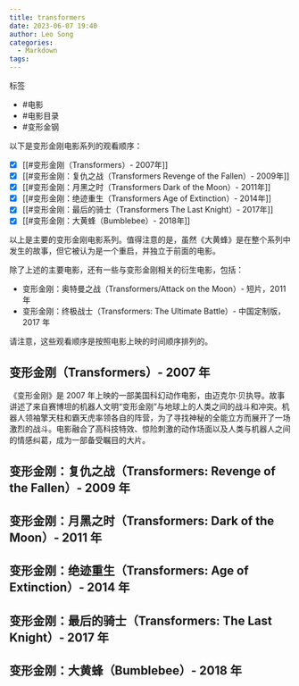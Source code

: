 ```yaml
---
title: transformers
date: 2023-06-07 19:40
author: Leo Song
categories:
  - Markdown
tags:
---
```


标签

- #电影
- #电影目录
- #变形金钢

以下是变形金刚电影系列的观看顺序：

- [x] [[#变形金刚（Transformers）- 2007年]]
- [x] [[#变形金刚：复仇之战（Transformers Revenge of the Fallen）- 2009年]]
- [x] [[#变形金刚：月黑之时（Transformers Dark of the Moon）- 2011年]]
- [x] [[#变形金刚：绝迹重生（Transformers Age of Extinction）- 2014年]]
- [x] [[#变形金刚：最后的骑士（Transformers The Last Knight）- 2017年]]
- [x] [[#变形金刚：大黄蜂（Bumblebee）- 2018年]]

以上是主要的变形金刚电影系列。值得注意的是，虽然《大黄蜂》是在整个系列中发生的故事，但它被认为是一个重启，并独立于前面的电影。

除了上述的主要电影，还有一些与变形金刚相关的衍生电影，包括：

- 变形金刚：奥特曼之战（Transformers/Attack on the Moon）- 短片，2011 年
- 变形金刚：终极战士（Transformers: The Ultimate Battle）- 中国定制版，2017 年

请注意，这些观看顺序是按照电影上映的时间顺序排列的。

## 变形金刚（Transformers）- 2007 年

《变形金刚》是 2007 年上映的一部美国科幻动作电影，由迈克尔·贝执导。故事讲述了来自赛博坦的机器人文明“变形金刚”与地球上的人类之间的战斗和冲突。机器人领袖擎天柱和霸天虎率领各自的阵营，为了寻找神秘的全能立方而展开了一场激烈的战斗。电影融合了高科技特效、惊险刺激的动作场面以及人类与机器人之间的情感纠葛，成为一部备受瞩目的大片。

## 变形金刚：复仇之战（Transformers: Revenge of the Fallen）- 2009 年

## 变形金刚：月黑之时（Transformers: Dark of the Moon）- 2011 年

## 变形金刚：绝迹重生（Transformers: Age of Extinction）- 2014 年

## 变形金刚：最后的骑士（Transformers: The Last Knight）- 2017 年

## 变形金刚：大黄蜂（Bumblebee）- 2018 年
